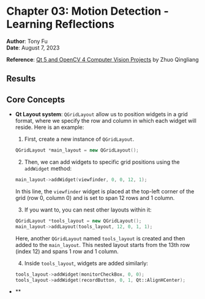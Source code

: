# Chapter 03: Motion Detection - Learning Reflections

**Author**: Tony Fu  
**Date**: August 7, 2023

**Reference**: [Qt 5 and OpenCV 4 Computer Vision Projects](https://github.com/PacktPublishing/Qt-5-and-OpenCV-4-Computer-Vision-Projects/tree/master) by Zhuo Qingliang

## Results



## Core Concepts

- **Qt Layout system**:
    `QGridLayout` allow us to position widgets in a grid format, where we specify the row and column in which each widget will reside. Here is an example:

    1. First, create a new instance of `QGridLayout`.
    ```cpp
    QGridLayout *main_layout = new QGridLayout();
    ```

    2. Then, we can add widgets to specific grid positions using the `addWidget` method:
    ```cpp
    main_layout->addWidget(viewfinder, 0, 0, 12, 1);
    ```
    In this line, the `viewfinder` widget is placed at the top-left corner of the grid (row 0, column 0) and is set to span 12 rows and 1 column.

    3. If you want to, you can nest other layouts within it:
    ```cpp
    QGridLayout *tools_layout = new QGridLayout();
    main_layout->addLayout(tools_layout, 12, 0, 1, 1);
    ```
    Here, another `QGridLayout` named `tools_layout` is created and then added to the `main_layout`. This nested layout starts from the 13th row (index 12) and spans 1 row and 1 column.

    4. Inside `tools_layout`, widgets are added similarly:
    ```cpp
    tools_layout->addWidget(monitorCheckBox, 0, 0);
    tools_layout->addWidget(recordButton, 0, 1, Qt::AlignHCenter);
    ```

- **
